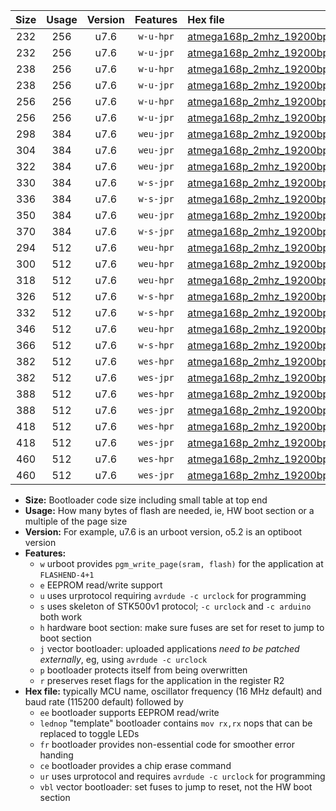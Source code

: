 |Size|Usage|Version|Features|Hex file|
|:-:|:-:|:-:|:-:|:--|
|232|256|u7.6|`w-u-hpr`|[atmega168p_2mhz_19200bps_ur.hex](https://raw.githubusercontent.com/stefanrueger/urboot/main/bootloaders/atmega168p/fcpu_2mhz/19200_bps/atmega168p_2mhz_19200bps_ur.hex)|
|232|256|u7.6|`w-u-jpr`|[atmega168p_2mhz_19200bps_ur_vbl.hex](https://raw.githubusercontent.com/stefanrueger/urboot/main/bootloaders/atmega168p/fcpu_2mhz/19200_bps/atmega168p_2mhz_19200bps_ur_vbl.hex)|
|238|256|u7.6|`w-u-hpr`|[atmega168p_2mhz_19200bps_lednop_ur.hex](https://raw.githubusercontent.com/stefanrueger/urboot/main/bootloaders/atmega168p/fcpu_2mhz/19200_bps/atmega168p_2mhz_19200bps_lednop_ur.hex)|
|238|256|u7.6|`w-u-jpr`|[atmega168p_2mhz_19200bps_lednop_ur_vbl.hex](https://raw.githubusercontent.com/stefanrueger/urboot/main/bootloaders/atmega168p/fcpu_2mhz/19200_bps/atmega168p_2mhz_19200bps_lednop_ur_vbl.hex)|
|256|256|u7.6|`w-u-hpr`|[atmega168p_2mhz_19200bps_lednop_fr_ur.hex](https://raw.githubusercontent.com/stefanrueger/urboot/main/bootloaders/atmega168p/fcpu_2mhz/19200_bps/atmega168p_2mhz_19200bps_lednop_fr_ur.hex)|
|256|256|u7.6|`w-u-jpr`|[atmega168p_2mhz_19200bps_lednop_fr_ur_vbl.hex](https://raw.githubusercontent.com/stefanrueger/urboot/main/bootloaders/atmega168p/fcpu_2mhz/19200_bps/atmega168p_2mhz_19200bps_lednop_fr_ur_vbl.hex)|
|298|384|u7.6|`weu-jpr`|[atmega168p_2mhz_19200bps_ee_ur_vbl.hex](https://raw.githubusercontent.com/stefanrueger/urboot/main/bootloaders/atmega168p/fcpu_2mhz/19200_bps/atmega168p_2mhz_19200bps_ee_ur_vbl.hex)|
|304|384|u7.6|`weu-jpr`|[atmega168p_2mhz_19200bps_ee_lednop_ur_vbl.hex](https://raw.githubusercontent.com/stefanrueger/urboot/main/bootloaders/atmega168p/fcpu_2mhz/19200_bps/atmega168p_2mhz_19200bps_ee_lednop_ur_vbl.hex)|
|322|384|u7.6|`weu-jpr`|[atmega168p_2mhz_19200bps_ee_lednop_fr_ur_vbl.hex](https://raw.githubusercontent.com/stefanrueger/urboot/main/bootloaders/atmega168p/fcpu_2mhz/19200_bps/atmega168p_2mhz_19200bps_ee_lednop_fr_ur_vbl.hex)|
|330|384|u7.6|`w-s-jpr`|[atmega168p_2mhz_19200bps_vbl.hex](https://raw.githubusercontent.com/stefanrueger/urboot/main/bootloaders/atmega168p/fcpu_2mhz/19200_bps/atmega168p_2mhz_19200bps_vbl.hex)|
|336|384|u7.6|`w-s-jpr`|[atmega168p_2mhz_19200bps_lednop_vbl.hex](https://raw.githubusercontent.com/stefanrueger/urboot/main/bootloaders/atmega168p/fcpu_2mhz/19200_bps/atmega168p_2mhz_19200bps_lednop_vbl.hex)|
|350|384|u7.6|`weu-jpr`|[atmega168p_2mhz_19200bps_ee_lednop_fr_ce_ur_vbl.hex](https://raw.githubusercontent.com/stefanrueger/urboot/main/bootloaders/atmega168p/fcpu_2mhz/19200_bps/atmega168p_2mhz_19200bps_ee_lednop_fr_ce_ur_vbl.hex)|
|370|384|u7.6|`w-s-jpr`|[atmega168p_2mhz_19200bps_lednop_fr_vbl.hex](https://raw.githubusercontent.com/stefanrueger/urboot/main/bootloaders/atmega168p/fcpu_2mhz/19200_bps/atmega168p_2mhz_19200bps_lednop_fr_vbl.hex)|
|294|512|u7.6|`weu-hpr`|[atmega168p_2mhz_19200bps_ee_ur.hex](https://raw.githubusercontent.com/stefanrueger/urboot/main/bootloaders/atmega168p/fcpu_2mhz/19200_bps/atmega168p_2mhz_19200bps_ee_ur.hex)|
|300|512|u7.6|`weu-hpr`|[atmega168p_2mhz_19200bps_ee_lednop_ur.hex](https://raw.githubusercontent.com/stefanrueger/urboot/main/bootloaders/atmega168p/fcpu_2mhz/19200_bps/atmega168p_2mhz_19200bps_ee_lednop_ur.hex)|
|318|512|u7.6|`weu-hpr`|[atmega168p_2mhz_19200bps_ee_lednop_fr_ur.hex](https://raw.githubusercontent.com/stefanrueger/urboot/main/bootloaders/atmega168p/fcpu_2mhz/19200_bps/atmega168p_2mhz_19200bps_ee_lednop_fr_ur.hex)|
|326|512|u7.6|`w-s-hpr`|[atmega168p_2mhz_19200bps.hex](https://raw.githubusercontent.com/stefanrueger/urboot/main/bootloaders/atmega168p/fcpu_2mhz/19200_bps/atmega168p_2mhz_19200bps.hex)|
|332|512|u7.6|`w-s-hpr`|[atmega168p_2mhz_19200bps_lednop.hex](https://raw.githubusercontent.com/stefanrueger/urboot/main/bootloaders/atmega168p/fcpu_2mhz/19200_bps/atmega168p_2mhz_19200bps_lednop.hex)|
|346|512|u7.6|`weu-hpr`|[atmega168p_2mhz_19200bps_ee_lednop_fr_ce_ur.hex](https://raw.githubusercontent.com/stefanrueger/urboot/main/bootloaders/atmega168p/fcpu_2mhz/19200_bps/atmega168p_2mhz_19200bps_ee_lednop_fr_ce_ur.hex)|
|366|512|u7.6|`w-s-hpr`|[atmega168p_2mhz_19200bps_lednop_fr.hex](https://raw.githubusercontent.com/stefanrueger/urboot/main/bootloaders/atmega168p/fcpu_2mhz/19200_bps/atmega168p_2mhz_19200bps_lednop_fr.hex)|
|382|512|u7.6|`wes-hpr`|[atmega168p_2mhz_19200bps_ee.hex](https://raw.githubusercontent.com/stefanrueger/urboot/main/bootloaders/atmega168p/fcpu_2mhz/19200_bps/atmega168p_2mhz_19200bps_ee.hex)|
|382|512|u7.6|`wes-jpr`|[atmega168p_2mhz_19200bps_ee_vbl.hex](https://raw.githubusercontent.com/stefanrueger/urboot/main/bootloaders/atmega168p/fcpu_2mhz/19200_bps/atmega168p_2mhz_19200bps_ee_vbl.hex)|
|388|512|u7.6|`wes-hpr`|[atmega168p_2mhz_19200bps_ee_lednop.hex](https://raw.githubusercontent.com/stefanrueger/urboot/main/bootloaders/atmega168p/fcpu_2mhz/19200_bps/atmega168p_2mhz_19200bps_ee_lednop.hex)|
|388|512|u7.6|`wes-jpr`|[atmega168p_2mhz_19200bps_ee_lednop_vbl.hex](https://raw.githubusercontent.com/stefanrueger/urboot/main/bootloaders/atmega168p/fcpu_2mhz/19200_bps/atmega168p_2mhz_19200bps_ee_lednop_vbl.hex)|
|418|512|u7.6|`wes-hpr`|[atmega168p_2mhz_19200bps_ee_lednop_fr.hex](https://raw.githubusercontent.com/stefanrueger/urboot/main/bootloaders/atmega168p/fcpu_2mhz/19200_bps/atmega168p_2mhz_19200bps_ee_lednop_fr.hex)|
|418|512|u7.6|`wes-jpr`|[atmega168p_2mhz_19200bps_ee_lednop_fr_vbl.hex](https://raw.githubusercontent.com/stefanrueger/urboot/main/bootloaders/atmega168p/fcpu_2mhz/19200_bps/atmega168p_2mhz_19200bps_ee_lednop_fr_vbl.hex)|
|460|512|u7.6|`wes-hpr`|[atmega168p_2mhz_19200bps_ee_lednop_fr_ce.hex](https://raw.githubusercontent.com/stefanrueger/urboot/main/bootloaders/atmega168p/fcpu_2mhz/19200_bps/atmega168p_2mhz_19200bps_ee_lednop_fr_ce.hex)|
|460|512|u7.6|`wes-jpr`|[atmega168p_2mhz_19200bps_ee_lednop_fr_ce_vbl.hex](https://raw.githubusercontent.com/stefanrueger/urboot/main/bootloaders/atmega168p/fcpu_2mhz/19200_bps/atmega168p_2mhz_19200bps_ee_lednop_fr_ce_vbl.hex)|

- **Size:** Bootloader code size including small table at top end
- **Usage:** How many bytes of flash are needed, ie, HW boot section or a multiple of the page size
- **Version:** For example, u7.6 is an urboot version, o5.2 is an optiboot version
- **Features:**
  + `w` urboot provides `pgm_write_page(sram, flash)` for the application at `FLASHEND-4+1`
  + `e` EEPROM read/write support
  + `u` uses urprotocol requiring `avrdude -c urclock` for programming
  + `s` uses skeleton of STK500v1 protocol; `-c urclock` and `-c arduino` both work
  + `h` hardware boot section: make sure fuses are set for reset to jump to boot section
  + `j` vector bootloader: uploaded applications *need to be patched externally*, eg, using `avrdude -c urclock`
  + `p` bootloader protects itself from being overwritten
  + `r` preserves reset flags for the application in the register R2
- **Hex file:** typically MCU name, oscillator frequency (16 MHz default) and baud rate (115200 default) followed by
  + `ee` bootloader supports EEPROM read/write
  + `lednop` "template" bootloader contains `mov rx,rx` nops that can be replaced to toggle LEDs
  + `fr` bootloader provides non-essential code for smoother error handing
  + `ce` bootloader provides a chip erase command
  + `ur` uses urprotocol and requires `avrdude -c urclock` for programming
  + `vbl` vector bootloader: set fuses to jump to reset, not the HW boot section
